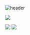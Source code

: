 
<!--
**junhyeoksin/junhyeoksin** is a ✨ _special_ ✨ repository because its `README.md` (this file) appears on your GitHub profile.

Here are some ideas to get you started:

- 🔭 I’m currently working on ...
- 🌱 I’m currently learning ...
- 👯 I’m looking to collaborate on ...
- 🤔 I’m looking for help with ...
- 💬 Ask me about ...
- 📫 How to reach me: ...
- 😄 Pronouns: ...
- ⚡ Fun fact: ...
-->
 
![header](https://capsule-render.vercel.app/api?type=Waving&color=auto&height=300&section=header&text=junhyeok%20&fontSize=90)
 

<a href="https://float.tistory.com/"><img src="https://img.shields.io/badge/blog-3DDC84?style=flat-square&logo=Blogger&logoColor=white"/></a>

<img
  src="https://img.shields.io/badge/GitLab-FCA121?style=flat-square&logo=gitlab&logoColor=white"
/>
<img
  src="https://img.shields.io/badge/java-007396?style=flat-square&logo=JAVA&logoColor=white"
/>
